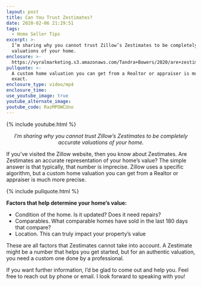 ```yaml
---
layout: post
title: Can You Trust Zestimates?
date: 2020-02-06 21:29:51
tags:
  - Home Seller Tips
excerpt: >-
  I’m sharing why you cannot trust Zillow’s Zestimates to be completely accurate
  valuations of your home.
enclosure: >-
  https://vyralmarketing.s3.amazonaws.com/Tandra+Bowers/2020/are+zestimates+accurate_.mp4
pullquote: >-
  A custom home valuation you can get from a Realtor or appraiser is much more
  exact.
enclosure_type: video/mp4
enclosure_time:
use_youtube_image: true
youtube_alternate_image:
youtube_code: RazMPOWCUno
---
```


{% include youtube.html %}

<p style="text-align: center;"><em>I’m sharing why you cannot trust Zillow’s Zestimates to be completely accurate valuations of your home.</em></p>

If you’ve visited the Zillow website, then you know about Zestimates. Are Zestimates an accurate representation of your home’s value? The simple answer is that typically, that number is imprecise. Zillow uses a specific algorithm, but a custom home valuation you can get from a Realtor or appraiser is much more precise.

{% include pullquote.html %}

**Factors that help determine your home’s value:&nbsp;**

* Condition of the home. Is it updated? Does it need repairs?&nbsp;
* Comparables. What comparable homes have sold in the last 180 days that compare?
* Location. This can truly impact your property’s value

These are all factors that Zestimates cannot take into account. A Zestimate might be a number that helps you get started, but for an authentic valuation, you need a custom one done by a professional.&nbsp;

If you want further information, I’d be glad to come out and help you. Feel free to reach out by phone or email. I look forward to speaking with you\!